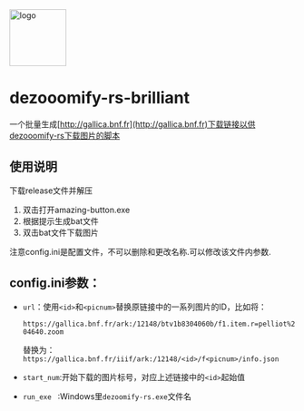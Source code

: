 
<div align="left">
    <a href="https://alist.nn.ci"><img height="100px" alt="logo" src="icon.ico"/></a>
<div>



# dezooomify-rs-brilliant

一个批量生成[http://gallica.bnf.fr](http://gallica.bnf.fr)下载链接以供dezooomify-rs下载图片的脚本


## 使用说明
下载release文件并解压

1. 双击打开amazing-button.exe
2. 根据提示生成bat文件
3. 双击bat文件下载图片

注意config.ini是配置文件，不可以删除和更改名称.可以修改该文件内参数.


## config.ini参数：

- `url`：使用`<id>`和`<picnum>`替换原链接中的一系列图片的ID，比如将：

	`https://gallica.bnf.fr/ark:/12148/btv1b8304060b/f1.item.r=pelliot%204640.zoom` 

	替换为：`https://gallica.bnf.fr/iiif/ark:/12148/<id>/f<picnum>/info.json`


- `start_num`:开始下载的图片标号，对应上述链接中的`<id>`起始值

- `run_exe ` :Windows里`dezoomify-rs.exe`文件名
